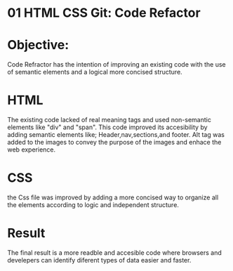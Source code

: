 # 01 HTML CSS Git: Code Refactor

# Objective:
Code Refractor has the intention of improving an existing code with the use of semantic elements and a logical more concised structure. 

# HTML 
The existing code lacked of real meaning tags and used non-semantic elements like "div" and "span". This code improved its accesibility by adding semantic elements like; Header,nav,sections,and footer.
Alt tag was added to the images to convey the purpose of the images and enhace the web experience.

# CSS

the Css file was improved by adding a more concised way to organize all the elements according to logic and independent structure.

# Result

The final result is a more readble and accesible code where browsers and develepers can identify diferent types of data easier and faster.


